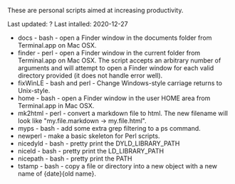 These are personal scripts aimed at increasing productivity.

Last updated: ?
Last intalled: 2020-12-27

* docs - bash - open a Finder window in the documents folder from Terminal.app on Mac OSX.
* finder - perl - open a Finder window in the current folder from Terminal.app on Mac OSX. The 
script accepts an arbitrary number of arguments and will attempt to open a Finder window for each 
valid directory provided (it does not handle error well).
* fixWinLE - bash and perl - Change Windows-style carriage returns to Unix-style.
* home - bash - open a Finder window in the user HOME area from Terminal.app in Mac OSX.
* mk2html - perl - convert a markdown file to html. The new filename will look like "my.file.markdown -> my.file.html".
* myps - bash - add some extra grep filtering to a ps command.
* newperl - make a basic skeleton for Perl scripts.
* nicedyld - bash - pretty print the DYLD_LIBRARY_PATH
* niceld - bash - pretty print the LD_LIBRARY_PATH
* nicepath - bash - pretty print the PATH
* tstamp - bash - copy a file or directory into a new object with a new name of {date}{old name}.
